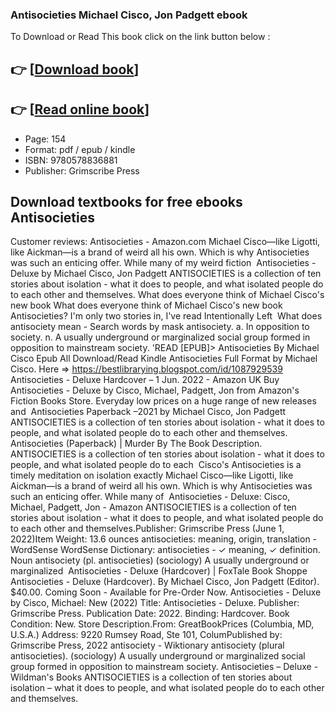 ### Antisocieties Michael Cisco, Jon Padgett ebook

To Download or Read This book click on the link button below :

## 👉  [**[Download book](http://ebooksharez.info/download.php?group=book&from=github.com&id=598815&lnk=1066 "Download book")**]

## 👉  [**[Read online book](http://ebooksharez.info/download.php?group=book&from=github.com&id=598815&lnk=1066 "Read online book")**]


* Page: 154
* Format: pdf / epub / kindle
* ISBN: 9780578836881
* Publisher: Grimscribe Press



## Download textbooks for free ebooks Antisocieties



 Customer reviews: Antisocieties - Amazon.com Michael Cisco—like Ligotti, like Aickman—is a brand of weird all his own. Which is why Antisocieties was such an enticing offer. While many of my weird fiction 
 Antisocieties - Deluxe by Michael Cisco, Jon Padgett ANTISOCIETIES is a collection of ten stories about isolation - what it does to people, and what isolated people do to each other and themselves.
 What does everyone think of Michael Cisco&#039;s new book What does everyone think of Michael Cisco&#039;s new book Antisocieties? I&#039;m only two stories in, I&#039;ve read Intentionally Left 
 What does antisociety mean - Search words by mask antisociety. a. In opposition to society. n. A usually underground or marginalized social group formed in opposition to mainstream society.
 &#039;READ [EPUB]&gt; Antisocieties By Michael Cisco Epub All Download/Read Kindle Antisocieties Full Format by Michael Cisco. Here =&gt; https://bestlibrarying.blogspot.com/id/1087929539 
 Antisocieties - Deluxe Hardcover – 1 Jun. 2022 - Amazon UK Buy Antisocieties - Deluxe by Cisco, Michael, Padgett, Jon from Amazon&#039;s Fiction Books Store. Everyday low prices on a huge range of new releases and 
 Antisocieties Paperback –2021 by Michael Cisco, Jon Padgett ANTISOCIETIES is a collection of ten stories about isolation - what it does to people, and what isolated people do to each other and themselves.
 Antisocieties (Paperback) | Murder By The Book Description. ANTISOCIETIES is a collection of ten stories about isolation - what it does to people, and what isolated people do to each 
 Cisco&#039;s Antisocieties is a timely meditation on isolation exactly Michael Cisco—like Ligotti, like Aickman—is a brand of weird all his own. Which is why Antisocieties was such an enticing offer. While many of 
 Antisocieties - Deluxe: Cisco, Michael, Padgett, Jon - Amazon ANTISOCIETIES is a collection of ten stories about isolation - what it does to people, and what isolated people do to each other and themselves.Publisher: ‎Grimscribe Press (June 1, 2022)Item Weight: ‎13.6 ounces
 antisocieties: meaning, origin, translation - WordSense WordSense Dictionary: antisocieties - ✓ meaning, ✓ definition. Noun antisociety (pl. antisocieties) (sociology) A usually underground or marginalized 
 Antisocieties - Deluxe (Hardcover) | FoxTale Book Shoppe Antisocieties - Deluxe (Hardcover). By Michael Cisco, Jon Padgett (Editor). $40.00. Coming Soon - Available for Pre-Order Now.
 Antisocieties - Deluxe by Cisco, Michael: New (2022) Title: Antisocieties - Deluxe. Publisher: Grimscribe Press. Publication Date: 2022. Binding: Hardcover. Book Condition: New. Store Description.From: GreatBookPrices (Columbia, MD, U.S.A.) ‎Address: 9220 Rumsey Road, Ste 101, ColumPublished by: Grimscribe Press, 2022
 antisociety - Wiktionary antisociety (plural antisocieties). (sociology) A usually underground or marginalized social group formed in opposition to mainstream society.
 Antisocieties – Deluxe - Wildman&#039;s Books ANTISOCIETIES is a collection of ten stories about isolation – what it does to people, and what isolated people do to each other and themselves.





